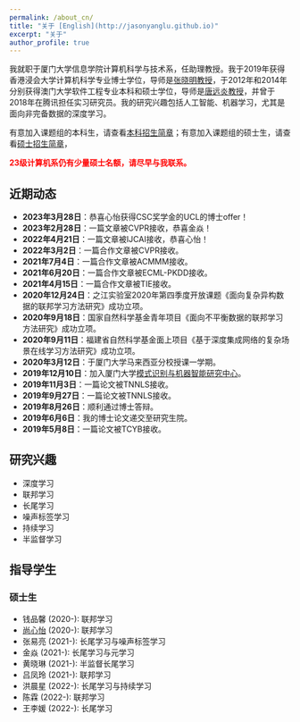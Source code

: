 ```yaml
---
permalink: /about_cn/
title: "关于 [English](http://jasonyanglu.github.io)"
excerpt: "关于"
author_profile: true
---
```


我就职于厦门大学信息学院计算机科学与技术系，任助理教授。我于2019年获得香港浸会大学计算机科学专业博士学位，导师是[张晓明教授](http://www.comp.hkbu.edu.hk/~ymc/)，于2012年和2014年分别获得澳门大学软件工程专业本科和硕士学位，导师是[唐远炎教授](https://www.fst.um.edu.mo/personal/yytang/)，并曾于2018年在腾讯担任实习研究员。我的研究兴趣包括人工智能、机器学习，尤其是面向非完备数据的深度学习。

有意加入课题组的本科生，请查看[本科招生简章](http://jasonyanglu.github.io/undergraduate)；有意加入课题组的硕士生，请查看[硕士招生简章](http://jasonyanglu.github.io/postgraduate)，

<span style="color:red">**23级计算机系仍有少量硕士名额，请尽早与我联系。**</span>


## 近期动态

* **2023年3月28日**：恭喜心怡获得CSC奖学金的UCL的博士offer！
* **2023年2月28日**：一篇文章被CVPR接收，恭喜金焱！
* **2022年4月21日**：一篇文章被IJCAI接收，恭喜心怡！
* **2022年3月2日**：一篇合作文章被CVPR接收。
* **2021年7月4日**：一篇合作文章被ACMMM接收。
* **2021年6月20日**：一篇合作文章被ECML-PKDD接收。
* **2021年4月15日**：一篇合作文章被TIE接收。
* **2020年12月24日**：之江实验室2020年第四季度开放课题《面向复杂异构数据的联邦学习方法研究》成功立项。
* **2020年9月18日**：国家自然科学基金青年项目《面向不平衡数据的联邦学习方法研究》成功立项。
* **2020年9月11日**：福建省自然科学基金面上项目《基于深度集成网络的复杂场景在线学习方法研究》成功立项。
* **2020年3月12日**：于厦门大学马来西亚分校授课一学期。
* **2019年12月10日**：加入厦门大学[模式识别与机器智能研究中心](http://pami.xmu.edu.cn/)。
* **2019年11月3日**：一篇论文被TNNLS接收。
* **2019年9月27日**：一篇论文被TNNLS接收。
* **2019年8月26日**：顺利通过博士答辩。
* **2019年6月6日**：我的博士论文递交至研究生院。
* **2019年5月8日**：一篇论文被TCYB接收。



## 研究兴趣

* 深度学习
* 联邦学习
* 长尾学习
* 噪声标签学习
* 持续学习
* 半监督学习



## 指导学生

### 硕士生

* 钱品馨 (2020-): 联邦学习
* [尚心怡](https://shangxinyi.github.io/) (2020-): 联邦学习
* 张易亮 (2021-): 长尾学习与噪声标签学习
* 金焱 (2021-): 长尾学习与元学习
* 黄晓琳 (2021-): 半监督长尾学习
* 吕凤玲 (2021-): 联邦学习
* 洪晨星 (2022-): 长尾学习与持续学习
* 陈霖 (2022-): 联邦学习
* 王李媛 (2022-): 长尾学习
